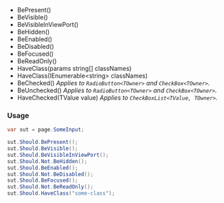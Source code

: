 <ul class="member-list">
    <li class="member">
        BePresent<wbr>()
    </li>
    <li class="member">
        BeVisible<wbr>()
    </li>
    <li class="member">
        BeVisibleInViewPort<wbr>()
    </li>
    <li class="member">
        BeHidden<wbr>()
    </li>
    <li class="member">
        BeEnabled<wbr>()
    </li>
    <li class="member">
        BeDisabled<wbr>()
    </li>
    <li class="member">
        BeFocused<wbr>()
    </li>
    <li class="member">
        BeReadOnly<wbr>()
    </li>
    <li class="member">
        HaveClass<wbr>(<span class="keyword">params string</span>[] classNames)
    </li>
    <li class="member">
        HaveClass<wbr>(<span class="type">IEnumerable</span>&lt;<span class="keyword">string</span>&gt; classNames)
    </li>
    <li>
        <span class="member">
            BeChecked<wbr>()
        </span>
        <em>Applies to <code class="language-plaintext highlighter-rouge">RadioButton&lt;TOwner&gt;</code> and <code class="language-plaintext highlighter-rouge">CheckBox&lt;TOwner&gt;</code>.</em>
    </li>
    <li>
        <span class="member">
            BeUnchecked<wbr>()
        </span>
        <em>Applies to <code class="language-plaintext highlighter-rouge">RadioButton&lt;TOwner&gt;</code> and <code class="language-plaintext highlighter-rouge">CheckBox&lt;TOwner&gt;</code>.</em>
    </li>
    <li>
        <span class="member">
            HaveChecked<wbr>(<span class="type">TValue</span> value)
        </span>
        <em>Applies to <code class="language-plaintext highlighter-rouge">CheckBoxList&lt;TValue, TOwner&gt;</code>.</em>
    </li>
</ul>

### Usage

```cs
var sut = page.SomeInput;

sut.Should.BePresent();
sut.Should.BeVisible();
sut.Should.BeVisibleInViewPort();
sut.Should.Not.BeHidden();
sut.Should.BeEnabled();
sut.Should.Not.BeDisabled();
sut.Should.BeFocused();
sut.Should.Not.BeReadOnly();
sut.Should.HaveClass("some-class");
```